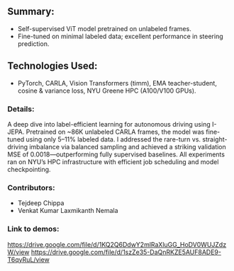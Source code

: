 ## Summary:
- Self-supervised ViT model pretrained on unlabeled frames.
- Fine-tuned on minimal labeled data; excellent performance in steering prediction.

## Technologies Used:
- PyTorch, CARLA, Vision Transformers (timm), EMA teacher-student, cosine & variance loss, NYU Greene HPC (A100/V100 GPUs).

### Details:
A deep dive into label-efficient learning for autonomous driving using I-JEPA. Pretrained on ~86K unlabeled CARLA frames, the model was fine-tuned using only 5–11% labeled data. I addressed the rare-turn vs. straight-driving imbalance via balanced sampling and achieved a striking validation MSE of 0.0018—outperforming fully supervised baselines. All experiments ran on NYU’s HPC infrastructure with efficient job scheduling and model checkpointing.

### Contributors:
- Tejdeep Chippa
- Venkat Kumar Laxmikanth Nemala

### Link to demos:
https://drive.google.com/file/d/1KQ2Q6DdwY2mlRaXluGG_HoDV0WUJZdzW/view
https://drive.google.com/file/d/1szZe35-DaQnRKZE5AUF8ADE9-T6qyRuL/view

